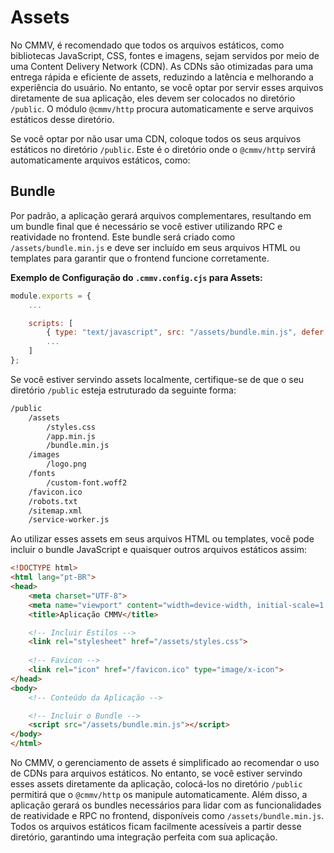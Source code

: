 # Assets

No CMMV, é recomendado que todos os arquivos estáticos, como bibliotecas JavaScript, CSS, fontes e imagens, sejam servidos por meio de uma Content Delivery Network (CDN). As CDNs são otimizadas para uma entrega rápida e eficiente de assets, reduzindo a latência e melhorando a experiência do usuário. No entanto, se você optar por servir esses arquivos diretamente de sua aplicação, eles devem ser colocados no diretório `/public`. O módulo `@cmmv/http` procura automaticamente e serve arquivos estáticos desse diretório.

Se você optar por não usar uma CDN, coloque todos os seus arquivos estáticos no diretório `/public`. Este é o diretório onde o `@cmmv/http` servirá automaticamente arquivos estáticos, como:

## Bundle 

Por padrão, a aplicação gerará arquivos complementares, resultando em um bundle final que é necessário se você estiver utilizando RPC e reatividade no frontend. Este bundle será criado como `/assets/bundle.min.js` e deve ser incluído em seus arquivos HTML ou templates para garantir que o frontend funcione corretamente.

**Exemplo de Configuração do `.cmmv.config.cjs` para Assets:**

```javascript
module.exports = {
    ...

    scripts: [
        { type: "text/javascript", src: "/assets/bundle.min.js", defer: "defer" },
        ...
    ]
};
```

Se você estiver servindo assets localmente, certifique-se de que o seu diretório `/public` esteja estruturado da seguinte forma:

```bash
/public
    /assets
        /styles.css
        /app.min.js
        /bundle.min.js
    /images
        /logo.png
    /fonts
        /custom-font.woff2
    /favicon.ico
    /robots.txt
    /sitemap.xml
    /service-worker.js
```

Ao utilizar esses assets em seus arquivos HTML ou templates, você pode incluir o bundle JavaScript e quaisquer outros arquivos estáticos assim:

```html
<!DOCTYPE html>
<html lang="pt-BR">
<head>
    <meta charset="UTF-8">
    <meta name="viewport" content="width=device-width, initial-scale=1.0">
    <title>Aplicação CMMV</title>

    <!-- Incluir Estilos -->
    <link rel="stylesheet" href="/assets/styles.css">
    
    <!-- Favicon -->
    <link rel="icon" href="/favicon.ico" type="image/x-icon">
</head>
<body>
    <!-- Conteúdo da Aplicação -->

    <!-- Incluir o Bundle -->
    <script src="/assets/bundle.min.js"></script>
</body>
</html>
```

No CMMV, o gerenciamento de assets é simplificado ao recomendar o uso de CDNs para arquivos estáticos. No entanto, se você estiver servindo esses assets diretamente da aplicação, colocá-los no diretório `/public` permitirá que o `@cmmv/http` os manipule automaticamente. Além disso, a aplicação gerará os bundles necessários para lidar com as funcionalidades de reatividade e RPC no frontend, disponíveis como `/assets/bundle.min.js`. Todos os arquivos estáticos ficam facilmente acessíveis a partir desse diretório, garantindo uma integração perfeita com sua aplicação.
